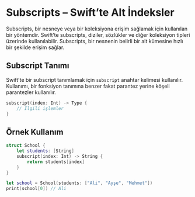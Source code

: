 # Subscripts – Swift’te Alt İndeksler

Subscripts, bir nesneye veya bir koleksiyona erişim sağlamak için kullanılan bir yöntemdir. Swift’te subscripts, diziler, sözlükler ve diğer koleksiyon tipleri üzerinde kullanılabilir. Subscripts, bir nesnenin belirli bir alt kümesine hızlı bir şekilde erişim sağlar.

## Subscript Tanımı
Swift’te bir subscript tanımlamak için `subscript` anahtar kelimesi kullanılır. Kullanımı, bir fonksiyon tanımına benzer fakat parantez yerine köşeli parantezler kullanılır.

```swift
subscript(index: Int) -> Type {
    // İlgili işlemler
}
```

## Örnek Kullanım
```swift
struct School {
    let students: [String]
    subscript(index: Int) -> String {
        return students[index]
    }
}

let school = School(students: ["Ali", "Ayşe", "Mehmet"])
print(school[0]) // Ali
```
